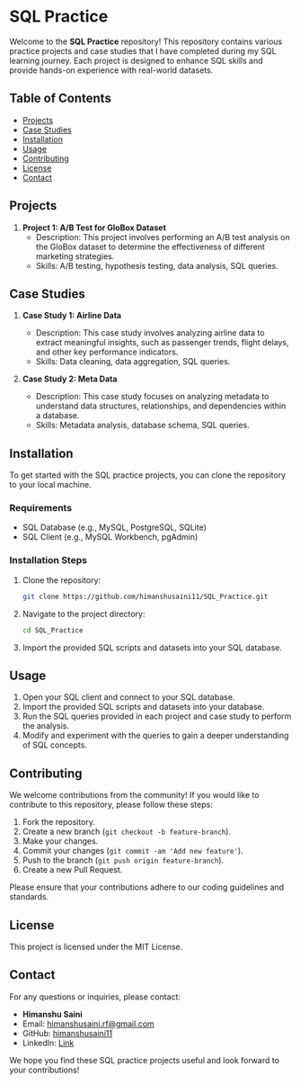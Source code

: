 # SQL Practice

Welcome to the **SQL Practice** repository! This repository contains various practice projects and case studies that I have completed during my SQL learning journey. Each project is designed to enhance SQL skills and provide hands-on experience with real-world datasets.

## Table of Contents

- [Projects](#projects)
- [Case Studies](#case-studies)
- [Installation](#installation)
- [Usage](#usage)
- [Contributing](#contributing)
- [License](#license)
- [Contact](#contact)

## Projects

1. **Project 1: A/B Test for GloBox Dataset**
   - Description: This project involves performing an A/B test analysis on the GloBox dataset to determine the effectiveness of different marketing strategies.
   - Skills: A/B testing, hypothesis testing, data analysis, SQL queries.

## Case Studies

1. **Case Study 1: Airline Data**
   - Description: This case study involves analyzing airline data to extract meaningful insights, such as passenger trends, flight delays, and other key performance indicators.
   - Skills: Data cleaning, data aggregation, SQL queries.

2. **Case Study 2: Meta Data**
   - Description: This case study focuses on analyzing metadata to understand data structures, relationships, and dependencies within a database.
   - Skills: Metadata analysis, database schema, SQL queries.

## Installation

To get started with the SQL practice projects, you can clone the repository to your local machine.

### Requirements

- SQL Database (e.g., MySQL, PostgreSQL, SQLite)
- SQL Client (e.g., MySQL Workbench, pgAdmin)

### Installation Steps

1. Clone the repository:
    ```bash
    git clone https://github.com/himanshusaini11/SQL_Practice.git
    ```
2. Navigate to the project directory:
    ```bash
    cd SQL_Practice
    ```
3. Import the provided SQL scripts and datasets into your SQL database.

## Usage

1. Open your SQL client and connect to your SQL database.
2. Import the provided SQL scripts and datasets into your database.
3. Run the SQL queries provided in each project and case study to perform the analysis.
4. Modify and experiment with the queries to gain a deeper understanding of SQL concepts.

## Contributing

We welcome contributions from the community! If you would like to contribute to this repository, please follow these steps:

1. Fork the repository.
2. Create a new branch (`git checkout -b feature-branch`).
3. Make your changes.
4. Commit your changes (`git commit -am 'Add new feature'`).
5. Push to the branch (`git push origin feature-branch`).
6. Create a new Pull Request.

Please ensure that your contributions adhere to our coding guidelines and standards.

## License

This project is licensed under the MIT License.

## Contact

For any questions or inquiries, please contact:

- **Himanshu Saini**
- Email: [himanshusaini.rf@gmail.com](mailto:himanshusaini.rf@gmail.com)
- GitHub: [himanshusaini11](https://github.com/himanshusaini11)
- LinkedIn: [Link](https://www.linkedin.com/in/sainihimanshu/)

We hope you find these SQL practice projects useful and look forward to your contributions!
